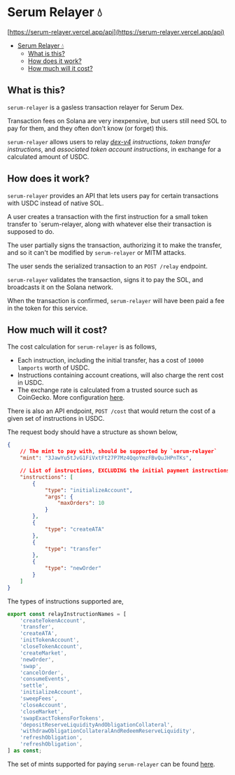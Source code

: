 # Serum Relayer 💧

[https://serum-relayer.vercel.app/api](https://serum-relayer.vercel.app/api)

- [Serum Relayer 💧](#serum-relayer-)
  - [What is this?](#what-is-this)
  - [How does it work?](#how-does-it-work)
  - [How much will it cost?](#how-much-will-it-cost)

## What is this?

`serum-relayer` is a gasless transaction relayer for Serum Dex.

Transaction fees on Solana are very inexpensive, but users still need SOL to pay for them, and they often don't know (or forget) this.

`serum-relayer` allows users to relay _[dex-v4](https://github.com/bonfida/dex-v4) instructions_, _token transfer instructions_, and _associated token account instructions_, in exchange for a calculated amount of USDC.

## How does it work?

`serum-relayer` provides an API that lets users pay for certain transactions with USDC instead of native SOL.

A user creates a transaction with the first instruction for a small token transfer to `serum-relayer, along with whatever else their transaction is supposed to do.

The user partially signs the transaction, authorizing it to make the transfer, and so it can't be modified by `serum-relayer` or MITM attacks.

The user sends the serialized transaction to an `POST /relay` endpoint.

`serum-relayer` validates the transaction, signs it to pay the SOL, and broadcasts it on the Solana network.

When the transaction is confirmed, `serum-relayer` will have been paid a fee in the token for this service.

## How much will it cost?

The cost calculation for `serum-relayer` is as follows,

-   Each instruction, including the initial transfer, has a cost of `10000 lamports` worth of USDC.
-   Instructions containing account creations, will also charge the rent cost in USDC.
-   The exchange rate is calculated from a trusted source such as CoinGecko. More configuration [here](config.json).

There is also an API endpoint, `POST /cost` that would return the cost of a given set of instructions in USDC.

The request body should have a structure as shown below,

```json
{
    // The mint to pay with, should be supported by `serum-relayer`
    "mint": "3JawYu5tJvG1FiVxtFt27P7Mz4QqoYmzFBvQuJHPnTKs",

    // List of instructions, EXCLUDING the initial payment instructions
    "instructions": [
        {
            "type": "initializeAccount",
            "args": {
                "maxOrders": 10
            }
        },
        {
            "type": "createATA"
        },
        {
            "type": "transfer"
        },
        {
            "type": "newOrder"
        }
    ]
}
```

The types of instructions supported are,

```javascript
export const relayInstructionNames = [
    'createTokenAccount',
    'transfer',
    'createATA',
    'initTokenAccount',
    'closeTokenAccount',
    'createMarket',
    'newOrder',
    'swap',
    'cancelOrder',
    'consumeEvents',
    'settle',
    'initializeAccount',
    'sweepFees',
    'closeAccount',
    'closeMarket',
    'swapExactTokensForTokens',
    'depositReserveLiquidityAndObligationCollateral',
    'withdrawObligationCollateralAndRedeemReserveLiquidity',
    'refreshObligation',
    'refreshObligation',
] as const;
```

The set of mints supported for paying `serum-relayer` can be found [here](config.json).
